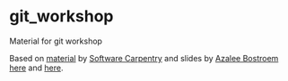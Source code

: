 # git_workshop
Material for git workshop

Based on [material](http://swcarpentry.github.io/git-novice/) by [Software Carpentry](http://software-carpentry.org/) and slides by [Azalee Bostroem](https://github.com/abostroem)
[here](http://slides.com/abostroem/local_version_control) and [here](http://slides.com/abostroem/deck-5#/).
